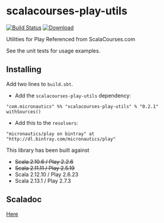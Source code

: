 # scalacourses-play-utils

[![Build Status](https://travis-ci.org/mslinn/scalacourses-play-utils.svg?branch=master)](https://travis-ci.org/mslinn/scalacourses-play-utils)
[ ![Download](https://api.bintray.com/packages/micronautics/play/scalacourses-play-utils/images/download.svg) ](https://bintray.com/micronautics/play/scalacourses-play-utils/_latestVersion)

Utilities for Play Referenced from ScalaCourses.com

See the unit tests for usage examples.

## Installing ##

Add two lines to `build.sbt`.

 * Add the `scalacourses-play-utils` dependency:
````
"com.micronautics" %% "scalacourses-play-utils" % "0.2.1" withSources()
````

 * Add this to the `resolvers`:
````
"micronautics/play on bintray" at "http://dl.bintray.com/micronautics/play"
````

This library has been built against
  * <strike>Scala 2.10.6 / Play 2.2.6 
  * Scala 2.11.11 / Play 2.5.19</strike>
  * Scala 2.12.10 / Play 2.6.23
  * Scala 2.13.1 / Play 2.7.3

## Scaladoc
[Here](http://mslinn.github.io/scalacourses-play-utils/latest/api/)
